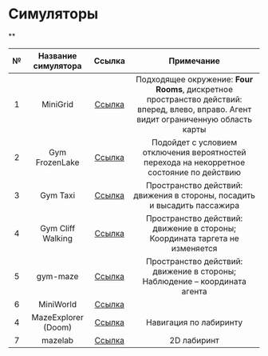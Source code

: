 # Симуляторы

**<table>
    <thead>
        <tr>
            <th>№</th>
            <th>Название симулятора</th>
            <th>Ссылка</th>
            <th>Примечание</th>
        </tr>
    </thead>
    <tbody>
        <tr>
            <td align="center">1</td>
            <td align="center">MiniGrid</td>
            <td align="center"><a href="https://minigrid.farama.org/environments/minigrid/FourRoomsEnv/">Ссылка</a></td>
            <td align="center">Подходящее окружение: <b>Four Rooms</b>, дискретное пространство действий: вперед, влево, вправо. Агент видит ограниченную область карты</td>
        </tr>
        <tr>
            <td align="center">2</td>
            <td align="center">Gym FrozenLake</td>
            <td align="center"><a href="https://www.gymlibrary.dev/environments/toy_text/frozen_lake/">Ссылка</a></td>
            <td align="center">Подойдет с условием отключения вероятностей перехода на некорретное состояние по действию</td>
        </tr>
        <tr>
            <td align="center">3</td>
            <td align="center">Gym Taxi</td>
            <td align="center"><a href="https://www.gymlibrary.dev/environments/toy_text/taxi/">Ссылка</a></td>
            <td align="center">Пространство действий: движения в стороны, посадить и высадить пассажира</td>
        </tr>
        <tr>
            <td align="center">4</td>
            <td align="center">Gym Cliff Walking</td>
            <td align="center"><a href="https://www.gymlibrary.dev/environments/toy_text/cliff_walking/">Ссылка</a></td>
            <td align="center">Пространство действий: движение в стороны; Координата таргета не изменяется</td>
        </tr>
        <tr>
            <td align="center">5</td>
            <td align="center">gym-maze</td>
            <td align="center"><a href="https://github.com/MattChanTK/gym-maze">Ссылка</a></td>
            <td align="center">Пространство действий: движение в стороны; Наблюдение – координата агента</td>
        </tr>
        <tr>
            <td align="center">6</td>
            <td align="center">MiniWorld</td>
            <td align="center"><a href="https://github.com/Farama-Foundation/Miniworld">Ссылка</a></td>
            <td align="center"></td>
        </tr>
        <tr>
            <td align="center">4</td>
            <td align="center">MazeExplorer (Doom)</td>
            <td align="center"><a href="https://github.com/microsoft/MazeExplorer">Ссылка</a></td>
            <td align="center">Навигация по лабиринту</td>
        </tr>
        <tr>
            <td align="center">7</td>
            <td align="center">mazelab</td>
            <td align="center"><a href="https://github.com/zuoxingdong/mazelab">Ссылка</a></td>
            <td align="center">2D лабиринт</td>
        </tr>
    </tbody>
</table>
